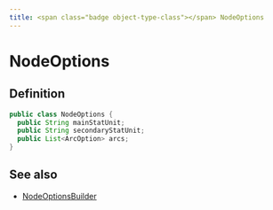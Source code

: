 ```yaml
---
title: <span class="badge object-type-class"></span> NodeOptions
---
```

# <span class="badge object-type-class"></span> NodeOptions

## Definition

```java
public class NodeOptions {
  public String mainStatUnit;
  public String secondaryStatUnit;
  public List<ArcOption> arcs;
}
```
## See also

 * <span class="badge builder"></span> [NodeOptionsBuilder](./builder-NodeOptionsBuilder.md)
